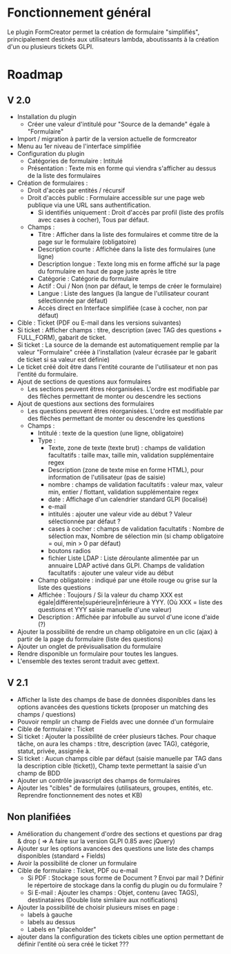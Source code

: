 Fonctionnement général
======================

Le plugin FormCreator permet la création de formulaire "simplifiés", principalement destinés aux utilisateurs lambda, aboutissants à la création d'un ou plusieurs tickets GLPI.


Roadmap
=======

V 2.0
-----
- Installation du plugin
     - Créer une valeur d'intitulé pour "Source de la demande" égale à "Formulaire"
- Import / migration à partir de la version actuelle de formcreator
- Menu au 1er niveau de l'interface simplifiée
- Configuration du plugin
     - Catégories de formulaire : Intitulé
     - Présentation : Texte mis en forme qui viendra s'afficher au dessus de la liste des formulaires
- Création de formulaires :
     - Droit d'accès par entités / récursif
     - Droit d'accès public : Formulaire accessible sur une page web publique via une URL sans authentification.
         - Si identifiés uniquement : Droit d'accès par profil (liste des profils avec cases à cocher), Tous par défaut.
     - Champs :
         - Titre : Afficher dans la liste des formulaires et comme titre de la page sur le formulaire (obligatoire)
         - Description courte :  Affichée dans la liste des formulaires (une ligne)
         - Description longue : Texte long mis en forme affiché sur la page du formulaire en haut de page juste après le titre
         - Catégorie : Catégorie du formulaire
         - Actif : Oui / Non (non par défaut, le temps de créer le formulaire)
         - Langue : Liste des langues (la langue de l'utilisateur courant sélectionnée par défaut)
         - Accès direct en Interface simplifiée (case à cocher, non par défaut)
- Cible : Ticket (PDF ou E-mail dans les versions suivantes)
- Si ticket : Afficher champs : titre, description (avec TAG des questions + FULL_FORM), gabarit de ticket.
- Si ticket : La source de la demande est automatiquement remplie par la valeur "Formulaire" créée à l'installation (valeur écrasée par le gabarit de ticket si sa valeur est définie)
- Le ticket créé doit être dans l'entité courante de l'utilisateur et non pas l'entité du formulaire.
- Ajout de sections de questions aux formulaires
    - Les sections peuvent êtres réorganisées. L'ordre est modifiable par des flèches permettant de monter ou descendre les sections
- Ajout de questions aux sections des formulaires
    - Les questions peuvent êtres réorganisées. L'ordre est modifiable par des flèches permettant de monter ou descendre les questions
    - Champs :
        - Intitulé : texte de la question (une ligne, obligatoire)
        - Type :
            - Texte, zone de texte (texte brut) : champs de validation facultatifs : taille max, taille min, validation supplémentaire regex
            - Description (zone de texte mise en forme HTML), pour information de l'utilisateur (pas de saisie)
            - nombre : champs de validation facultatifs : valeur max, valeur min, entier / flottant, validation supplémentaire regex
            - date : Affichage d'un calendrier standard GLPI (localisé)
            - e-mail
            - intitulés : ajouter une valeur vide au début ? Valeur sélectionnée par défaut ?
            - cases à cocher : champs de validation facultatifs : Nombre de sélection max, Nombre de sélection min (si champ obligatoire = oui, min > 0 par défaut)
            - boutons radios
            - fichier
              Liste LDAP : Liste déroulante alimentée par un annuaire LDAP activé dans GLPI. Champs de validation facultatifs : ajouter une valeur vide au début
        - Champ obligatoire : indiqué par une étoile rouge ou grise sur la liste des questions
        - Affichée : Toujours / Si la valeur du champ XXX  est égale|différente|supérieure|inférieure à YYY. (Où XXX = liste des questions et YYY saisie manuelle d'une valeur)
        - Description : Affichée par infobulle au survol d'une icone d'aide (?)
- Ajouter la possibilité de rendre un champ obligatoire en un clic (ajax) à partir de la page du formulaire (liste des questions)
- Ajouter un onglet de prévisualisation du formulaire
- Rendre disponible un formulaire pour toutes les langues.
- L'ensemble des textes seront traduit avec gettext.


V 2.1
-----
- Afficher la liste des champs de base de données disponibles dans les options avancées des questions tickets (proposer un matching des champs / questions)
- Pouvoir remplir un champ de Fields avec une donnée d'un formulaire
- Cible de formulaire : Ticket
- Si ticket : Ajouter la possibilité de créer plusieurs tâches. Pour chaque tâche, on aura les champs : titre, description (avec TAG), catégorie, statut, privée, assignée à.
- Si ticket : Aucun  champs cible par défaut (saisie manuelle par TAG dans la description cible (ticket)), Champ texte permettant la saisie d'un champ de BDD
- Ajouter un contrôle javascript des champs de formulaires
- Ajouter les "cibles" de formulaires (utilisateurs, groupes, entités, etc. Reprendre fonctionnement des notes et KB)


Non planifiées
--------------
- Amélioration du changement d'ordre des sections et questions par drag & drop ( => A faire sur la version GLPI 0.85 avec jQuery)
- Ajouter sur les options avancées des questions une liste des champs disponibles (standard + Fields)
- Avoir la possibilité de cloner un formulaire
- Cible de formulaire : Ticket, PDF ou e-mail
    - Si PDF : Stockage sous forme de Document ? Envoi par mail ? Définir le répertoire de stockage dans la config du plugin ou du formulaire ?
    - Si E-mail : Ajouter les champs : Objet, contenu (avec TAGS), destinataires (Double liste similaire aux notifications)
- Ajouter la possibilité de choisir plusieurs mises en page :
    - labels à gauche
    - labels au dessus
    - Labels en "placeholder"
-  ajouter dans la configuration des tickets cibles une option permettant de définir l'entité où sera créé le ticket ???
